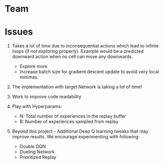 # Team

# Issues

1. Takes a lot of time due to inconsequential actions which lead to infinte loops (if not exploring properly). Example would be a predicted downward action when no cell can move any downwards.
   * Explore more
   * Increase batch size for gradient descent update to avoid very local minimas.

2. The implementation with target Network is taking a lot of time!
  
3. Work to improve code readability

4. Play with Hyperparams:
   * N: Total number of experiences in the replay buffer
   * B: Number of experiences sampled from replay

5. Beyond this project - Additional Deep Q learning tweaks that may improve results. We encourage experimenting with following:
   * Double DQN
   * Dueling Network
   * Prioritized Replay

